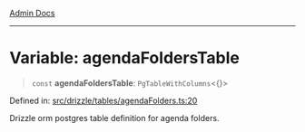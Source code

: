 [Admin Docs](/)

***

# Variable: agendaFoldersTable

> `const` **agendaFoldersTable**: `PgTableWithColumns`\<\{\}\>

Defined in: [src/drizzle/tables/agendaFolders.ts:20](https://github.com/Suyash878/talawa-api/blob/dd80c416ddd46afdb07c628dc824194bc09930cc/src/drizzle/tables/agendaFolders.ts#L20)

Drizzle orm postgres table definition for agenda folders.
